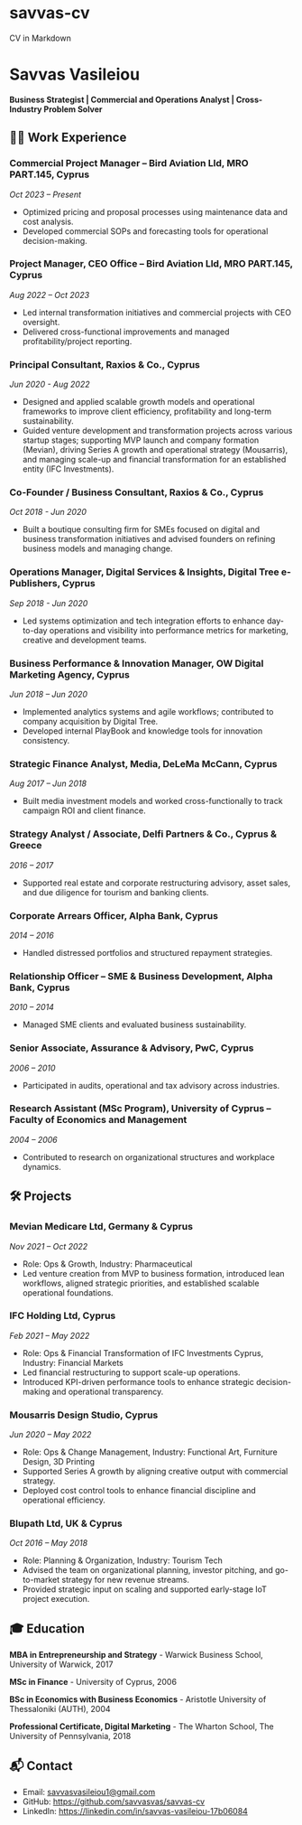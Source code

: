 # savvas-cv
CV in Markdown
# Savvas Vasileiou
**Business Strategist | Commercial and Operations Analyst | Cross-Industry Problem Solver**

## 🧑‍💼 Work Experience

### Commercial Project Manager – Bird Aviation Lld, MRO PART.145, Cyprus
*Oct 2023 – Present*
- Optimized pricing and proposal processes using maintenance data and cost analysis.
- Developed commercial SOPs and forecasting tools for operational decision-making.

### Project Manager, CEO Office – Bird Aviation Lld, MRO PART.145, Cyprus
*Aug 2022 – Oct 2023*
- Led internal transformation initiatives and commercial projects with CEO oversight.
- Delivered cross-functional improvements and managed profitability/project reporting.

### Principal Consultant, Raxios & Co., Cyprus
*Jun 2020 - Aug 2022*
- Designed and applied scalable growth models and operational frameworks to improve client efficiency, profitability and long-term sustainability.
- Guided venture development and transformation projects across various startup stages; supporting MVP launch and company formation (Mevian), driving Series A growth and operational strategy (Mousarris), and managing scale-up and financial transformation for an established entity (IFC Investments).

### Co-Founder / Business Consultant, Raxios & Co., Cyprus
*Oct 2018 - Jun 2020*
- Built a boutique consulting firm for SMEs focused on digital and business transformation initiatives and advised founders on refining business models and managing change.

### Operations Manager, Digital Services & Insights, Digital Tree e-Publishers, Cyprus
*Sep 2018 - Jun 2020*
- Led systems optimization and tech integration efforts to enhance day-to-day operations and visibility into performance metrics for marketing, creative and development teams.

### Business Performance & Innovation Manager, OW Digital Marketing Agency, Cyprus
*Jun 2018 – Jun 2020*
- Implemented analytics systems and agile workflows; contributed to company acquisition by Digital Tree.
- Developed internal PlayBook and knowledge tools for innovation consistency.

### Strategic Finance Analyst, Media, DeLeMa McCann, Cyprus
*Aug 2017 – Jun 2018*
- Built media investment models and worked cross-functionally to track campaign ROI and client finance.

### Strategy Analyst / Associate, Delfi Partners & Co., Cyprus & Greece
*2016 – 2017*
- Supported real estate and corporate restructuring advisory, asset sales, and due diligence for tourism and banking clients.

### Corporate Arrears Officer, Alpha Bank, Cyprus
*2014 – 2016*
- Handled distressed portfolios and structured repayment strategies.

### Relationship Officer – SME & Business Development, Alpha Bank, Cyprus
*2010 – 2014*
- Managed SME clients and evaluated business sustainability.

### Senior Associate, Assurance & Advisory, PwC, Cyprus
*2006 – 2010*
- Participated in audits, operational and tax advisory across industries.

### Research Assistant (MSc Program), University of Cyprus – Faculty of Economics and Management
*2004 – 2006*
- Contributed to research on organizational structures and workplace dynamics.

## 🛠 Projects
### Mevian Medicare Ltd, Germany & Cyprus
*Nov 2021 – Oct 2022*
- Role: Ops & Growth, Industry: Pharmaceutical
- Led venture creation from MVP to business formation, introduced lean workflows, aligned strategic priorities, and established scalable operational foundations.

### IFC Holding Ltd, Cyprus
*Feb 2021 – May 2022*
- Role: Ops & Financial Transformation of IFC Investments Cyprus, Industry: Financial Markets
- Led financial restructuring to support scale-up operations.
- Introduced KPI-driven performance tools to enhance strategic decision-making and operational transparency.

### Mousarris Design Studio, Cyprus
*Jun 2020 – May 2022*
- Role: Ops & Change Management, Industry: Functional Art, Furniture Design, 3D Printing
- Supported Series A growth by aligning creative output with commercial strategy.
- Deployed cost control tools to enhance financial discipline and operational efficiency.

### Blupath Ltd, UK & Cyprus
*Oct 2016 – May 2018*
- Role: Planning & Organization, Industry: Tourism Tech
- Advised the team on organizational planning, investor pitching, and go-to-market strategy for new revenue streams.
- Provided strategic input on scaling and supported early-stage IoT project execution.

## 🎓 Education
**MBA in Entrepreneurship and Strategy** - Warwick Business School, University of Warwick, 2017

**MSc in Finance** - University of Cyprus, 2006

**BSc in Economics with Business Economics** - Aristotle University of Thessaloniki (AUTH), 2004

**Professional Certificate, Digital Marketing** - The Wharton School, The University of Pennsylvania, 2018

## 📬 Contact
- Email: savvasvasileiou1@gmail.com
- GitHub: https://github.com/savvasvas/savvas-cv
- LinkedIn: https://linkedin.com/in/savvas-vasileiou-17b06084

